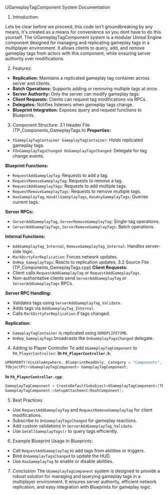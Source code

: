UGameplayTagComponent System Documentation
1. Introduction:

Lets be clear before we proceed, this code isn't groundbreaking by any means, it's created as a means for convenience so you dont have to do this yourself. The UGameplayTagComponent system is a modular Unreal Engine component designed for managing and replicating gameplay tags in a multiplayer environment. It allows clients to query, add, and remove gameplay tags from actors with this component, while ensuring server authority over modifications.

2. Features:
- **Replication:** Maintains a replicated gameplay tag container across server and clients.
- **Batch Operations:** Supports adding or removing multiple tags at once.
- **Server Authority:** Only the server can modify gameplay tags.
- **Client Requests:** Clients can request tag modifications via RPCs.
- **Delegates:** Notifies listeners when gameplay tags change.
- **Blueprint Integration:** Exposes query and request functions to Blueprints.
  
3. Component Structure:
3.1 Header File (TP_Components_GameplayTags.h)
**Properties:**
- `FGameplayTagContainer GameplayTagContainer`: Holds replicated gameplay tags.
- `FOnGameplayTagsChanged OnGameplayTagsChanged`: Delegate for tag change events.

**Blueprint Functions:**
- `RequestAddGameplayTag`: Requests to add a tag.
- `RequestRemoveGameplayTag`: Requests to remove a tag.
- `RequestAddGameplayTags`: Requests to add multiple tags.
- `RequestRemoveGameplayTags`: Requests to remove multiple tags.
- `HasGameplayTag`, `HasAllGameplayTags`, `HasAnyGameplayTags`: Queries current tags.

**Server RPCs:**
- `ServerAddGameplayTag`, `ServerRemoveGameplayTag`: Single-tag operations.
- `ServerAddGameplayTags`, `ServerRemoveGameplayTags`: Batch operations.

**Internal Functions:**
- `AddGameplayTag_Internal`, `RemoveGameplayTag_Internal`: Handles server-side logic.
- `MarkDirtyForReplication`: Forces network updates.
- `OnRep_GameplayTags`: Reacts to replication updates.
3.2 Source File (TP_Components_GameplayTags.cpp)
**Client Requests:**
- Client calls `RequestAddGameplayTag` or `RequestAddGameplayTags`.
- Non-authoritative clients send `ServerAddGameplayTag` or `ServerAddGameplayTags` RPCs.

**Server RPC Handling:**
- Validates tags using `ServerAddGameplayTag_Validate`.
- Adds tags via `AddGameplayTag_Internal`.
- Calls `MarkDirtyForReplication` if tags changed.

**Replication:**
- `GameplayTagContainer` is replicated using `DOREPLIFETIME`.
- `OnRep_GameplayTags` broadcasts the `OnGameplayTagsChanged` delegate.

4. Adding to Player Controller
To add `UGameplayTagComponent` to `PA_PlayerController`:
**In `PA_PlayerController.h`**:
```cpp
UPROPERTY(VisibleAnywhere, BlueprintReadOnly, Category = "Components", meta = (DisplayName = "GameplayTagComponent"))
TObjectPtr<UGameplayTagComponent> GameplayTagComponent;
```

**In `PA_PlayerController.cpp`**:
```cpp
GameplayTagComponent = CreateDefaultSubobject<UGameplayTagComponent>(TEXT("GameplayTagComponent"));
GameplayTagComponent->SetupAttachment(RootComponent);
```

5. Best Practices
- Use `RequestAddGameplayTag` and `RequestRemoveGameplayTag` for client modifications.
- Subscribe to `OnGameplayTagsChanged` for gameplay reactions.
- Add custom validations in `ServerAddGameplayTag_Validate`.
- Use `GetAllGameplayTags()` to query tags efficiently.

6. Example Blueprint Usage
In Blueprints:
- Call `RequestAddGameplayTag` to add tags from abilities or triggers.
- Bind `OnGameplayTagsChanged` to update the HUD.
- Use `HasGameplayTag` to enable or disable abilities.

7. Conclusion
The `UGameplayTagComponent` system is designed to provide a robust solution for managing and querying gameplay tags in a multiplayer environment. It ensures server authority, efficient network replication, and easy integration with Blueprints for gameplay logic.
